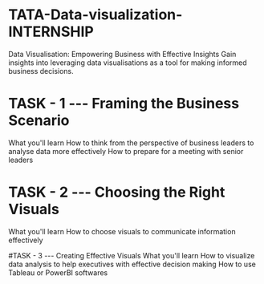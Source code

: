 # TATA-Data-visualization-INTERNSHIP
Data Visualisation: Empowering Business with Effective Insights Gain insights into leveraging data visualisations as a tool for making informed business decisions.

# TASK - 1 --- Framing the Business Scenario
What you'll learn
How to think from the perspective of business leaders to analyse data more effectively
How to prepare for a meeting with senior leaders

# TASK - 2 --- Choosing the Right Visuals
What you'll learn
How to choose visuals to communicate information effectively

#TASK - 3 --- Creating Effective Visuals
What you'll learn
How to visualize data analysis to help executives with effective decision making
How to use Tableau or PowerBI softwares
